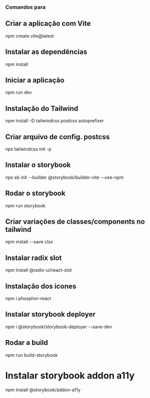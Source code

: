 ### Comandos para ###

## Criar a aplicação com Vite
npm create vite@latest

## Instalar as dependências
npm install

## Iniciar a aplicação
npm run dev

## Instalação do Tailwind
npm install -D tailwindcss postcss autoprefixer

## Criar arquivo de config. postcss
npx tailwindcss init -p 

## Instalar o storybook
npx sb init --builder @storybook/builder-vite --use-npm

## Rodar o storybook
npm run storybook

## Criar variações de classes/components no tailwind
npm install --save clsx

## Instalar radix slot 
npm install @radix-ui/react-slot

## Instalação dos icones 
npm i phosphor-react

## Instalar storybook deployer
npm i @storybook/storybook-deployer --save-dev

## Rodar a build
npm run build-storybook

# Instalar storybook addon a11y
npm install @storybook/addon-a11y